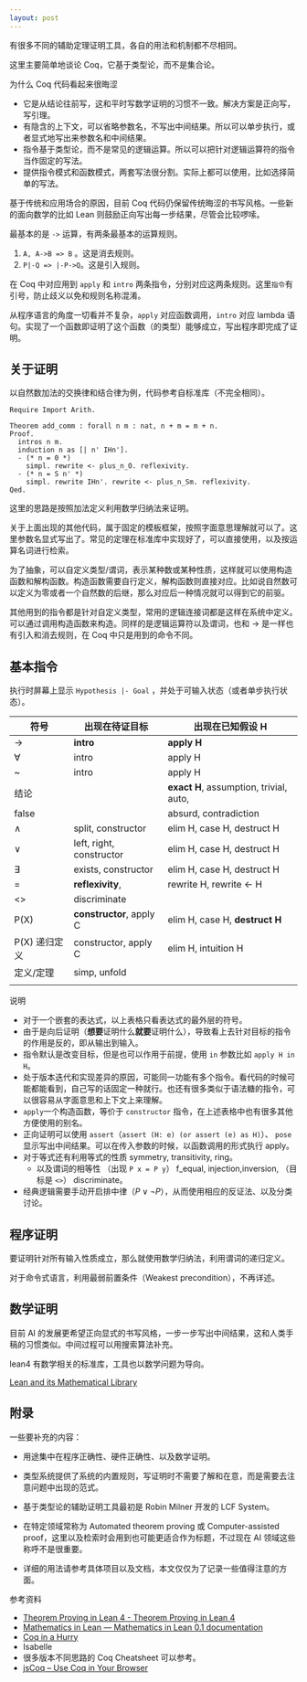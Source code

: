 ```yaml
---
layout: post
---
```




有很多不同的辅助定理证明工具，各自的用法和机制都不尽相同。

这里主要简单地谈论 Coq，它基于类型论，而不是集合论。

为什么 Coq 代码看起来很晦涩
- 它是从结论往前写，这和平时写数学证明的习惯不一致。解决方案是正向写，写引理。
- 有隐含的上下文，可以省略参数名，不写出中间结果。所以可以单步执行，或者显式地写出来参数名和中间结果。
- 指令基于类型论，而不是常见的逻辑运算。所以可以把针对逻辑运算符的指令当作固定的写法。
- 提供指令模式和函数模式，两套写法很分割。实际上都可以使用，比如选择简单的写法。


基于传统和应用场合的原因，目前 Coq 代码仍保留传统晦涩的书写风格。一些新的面向数学的比如 Lean 则鼓励正向写出每一步结果，尽管会比较啰嗦。


最基本的是 `->` 运算，有两条最基本的运算规则。
1. `A, A->B => B` 。这是消去规则。
2. `P|-Q => |-P->Q`。这是引入规则。


在 Coq 中对应用到 `apply` 和 `intro` 两条指令，分别对应这两条规则。这里`指令`有引号，防止歧义以免和规则名称混淆。

从程序语言的角度一切看并不复杂，`apply` 对应函数调用，`intro` 对应 lambda 语句。实现了一个函数即证明了这个函数（的类型）能够成立，写出程序即完成了证明。

## 关于证明


以自然数加法的交换律和结合律为例，代码参考自标准库（不完全相同）。

```Coq
Require Import Arith.

Theorem add_comm : forall n m : nat, n + m = m + n.
Proof.
  intros n m.
  induction n as [| n' IHn'].
  - (* n = 0 *)
    simpl. rewrite <- plus_n_O. reflexivity.
  - (* n = S n' *)
    simpl. rewrite IHn'. rewrite <- plus_n_Sm. reflexivity.
Qed.
```

这里的思路是按照加法定义利用数学归纳法来证明。

关于上面出现的其他代码，属于固定的模板框架，按照字面意思理解就可以了。这里参数名显式写出了。常见的定理在标准库中实现好了，可以直接使用，以及按运算名词进行检索。

为了抽象，可以自定义类型/谓词，表示某种数或某种性质，这样就可以使用构造函数和解构函数。构造函数需要自行定义，解构函数则直接对应。比如说自然数可以定义为零或者一个自然数的后继，那么对应后一种情况就可以得到它的前驱。

其他用到的指令都是针对自定义类型，常用的逻辑连接词都是这样在系统中定义。可以通过调用构造函数来构造。同样的是逻辑运算符以及谓词，也和 -> 是一样也有引入和消去规则，在 Coq 中只是用到的命令不同。

## 基本指令

执行时屏幕上显示 `Hypothesis |- Goal` ，并处于可输入状态（或者单步执行状态）。

| 符号        | 出现在待证目标                  | 出现在已知假设 H                               |
| --------- | ------------------------ | --------------------------------------- |
| ->        | **intro**                | **apply H**                             |
| $\forall$ | intro                    | apply H                                 |
| ~         | intro                    | apply H                                 |
| 结论        |                          | **exact H**, assumption, trivial, auto, |
| false     |                          | absurd, contradiction                   |
| $\land$   | split, constructor       | elim H, case H, destruct H              |
| $\lor$    | left, right, constructor | elim H, case H, destruct H              |
| $\exists$ | exists, constructor      | elim H, case H, destruct H              |
| =         | **reflexivity**,         | rewrite H, rewrite <- H                 |
| <>        | discriminate             |                                         |
| P(X)      | **constructor**, apply C | elim H, case H, **destruct H**          |
| P(X) 递归定义 | constructor, apply C     | elim H, intuition H                     |
| 定义/定理     | simp, unfold             |                                         |
|           |                          |                                         |

说明
- 对于一个嵌套的表达式，以上表格只看表达式的最外层的符号。
- 由于是向后证明（**想要**证明什么**就要**证明什么），导致看上去针对目标的指令的作用是反的，即从输出到输入。
- 指令默认是改变目标，但是也可以作用于前提，使用 `in` 参数比如 `apply H in H`。
- 处于版本迭代和实现差异的原因，可能同一功能有多个指令。看代码的时候可能都能看到，自己写的话固定一种就行。也还有很多类似于语法糖的指令，可以很容易从字面意思和上下文上来理解。
- `apply`一个构造函数，等价于 `constructor` 指令，在上述表格中也有很多其他方便使用的别名。
- 正向证明可以使用 `assert`（`assert (H: e) (or assert (e) as H)`）、 `pose` 显示写出中间结果。可以在传入参数的时候，以函数调用的形式执行 apply。
- 对于等式还有利用等式的性质 symmetry, transitivity, ring。
	- 以及谓词的相等性 （出现 `P x = P y`） f_equal, injection,inversion, （目标是 `<>`） discriminate。
- 经典逻辑需要手动开启排中律（$P\lor\lnot P$），从而使用相应的反证法、以及分类讨论。



## 程序证明

要证明针对所有输入性质成立，那么就使用数学归纳法，利用谓词的递归定义。

对于命令式语言，利用最弱前置条件（Weakest precondition），不再详述。


## 数学证明


目前 AI 的发展更希望正向显式的书写风格，一步一步写出中间结果，这和人类手稿的习惯类似。中间过程可以用搜索算法补充。

lean4 有数学相关的标准库，工具也以数学问题为导向。

[Lean and its Mathematical Library](https://leanprover-community.github.io/)

## 附录

一些要补充的内容：

- 用途集中在程序正确性、硬件正确性、以及数学证明。

- 类型系统提供了系统的内置规则，写证明时不需要了解和在意，而是需要去注意问题中出现的范式。

- 基于类型论的辅助证明工具最初是 Robin Milner 开发的 LCF System。

- 在特定领域常称为 Automated theorem proving 或 Computer-assisted proof，这里以及检索时会用到也可能更适合作为标题，不过现在 AI 领域这些称呼不是很重要。

- 详细的用法请参考具体项目以及文档，本文仅仅为了记录一些值得注意的方面。

参考资料
- [Theorem Proving in Lean 4 - Theorem Proving in Lean 4](https://lean-lang.org/theorem_proving_in_lean4/)
- [Mathematics in Lean — Mathematics in Lean 0.1 documentation](https://leanprover-community.github.io/mathematics_in_lean/index.html)
- [Coq in a Hurry](https://inria.hal.science/inria-00001173/en/)
- Isabelle
- 很多版本不同思路的 Coq Cheatsheet 可以参考。
- [jsCoq – Use Coq in Your Browser](https://coq.vercel.app/)


<!--

2024年12月25日，11:19:32
2025年1月2日

## 草稿

~~而对于谓词，则可以使用~~

不需要
正向 pose (proof_of_B := A_implies_B proof_of_A).

逆向 `refine (A_implies_B _). `
`assert (witness : ((x :: rest) <> nil)).`
- injection... as...: reason by injectivity on equalities between values of inductively defined types
    
- discriminate: reason by disjointness of constructors on equalities between values of inductively defined types
- ~~因为结论只有一个，所以可以省略目标，而使用前提时还需要指定针对哪个前提。~~
- ~~注意 apply 经常省略参数，~~

	- absurd, specialize, cut,

-->